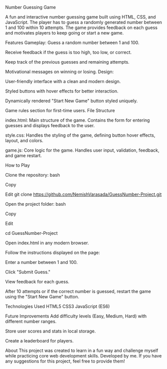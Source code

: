 Number Guessing Game


A fun and interactive number guessing game built using HTML, CSS, and JavaScript. The player has to guess a randomly generated number between 1 and 100 within 10 attempts. The game provides feedback on each guess and motivates players to keep going or start a new game.

Features
Gameplay:
Guess a random number between 1 and 100.


Receive feedback if the guess is too high, too low, or correct.


Keep track of the previous guesses and remaining attempts.


Motivational messages on winning or losing.
Design:

User-friendly interface with a clean and modern design.

Styled buttons with hover effects for better interaction.

Dynamically rendered "Start New Game" button styled uniquely.

Game rules section for first-time users.
File Structure


index.html: Main structure of the game. Contains the form for entering guesses and displays feedback to the user.

style.css: Handles the styling of the game, defining button hover effects, layout, and colors.

game.js: Core logic for the game. Handles user input, validation, feedback, and game restart.


How to Play

Clone the repository:
bash

Copy

Edit
git clone https://github.com/NemishVarasada/GuessNumber-Project.git


Open the project folder:
bash

Copy

Edit

cd GuessNumber-Project

Open index.html in any modern browser.

Follow the instructions displayed on the page:

Enter a number between 1 and 100.

Click "Submit Guess."


View feedback for each guess.


After 10 attempts or if the correct number is guessed, restart the game using the "Start New Game" button.


Technologies Used
HTML5
CSS3
JavaScript (ES6)


Future Improvements
Add difficulty levels (Easy, Medium, Hard) with different number ranges.


Store user scores and stats in local storage.


Create a leaderboard for players.


About
This project was created to learn in a fun way and challenge myself while practicing core web development skills. Developed by me. If you have any suggestions for this project, feel free to provide them!
